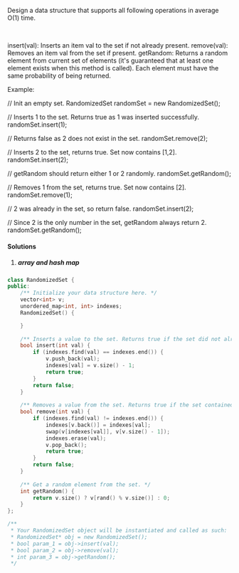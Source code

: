 Design a data structure that supports all following operations in average O(1) time.

 

insert(val): Inserts an item val to the set if not already present.
remove(val): Removes an item val from the set if present.
getRandom: Returns a random element from current set of elements (it's guaranteed that at least one element exists when this method is called). Each element must have the same probability of being returned.
 

Example:

// Init an empty set.
RandomizedSet randomSet = new RandomizedSet();

// Inserts 1 to the set. Returns true as 1 was inserted successfully.
randomSet.insert(1);

// Returns false as 2 does not exist in the set.
randomSet.remove(2);

// Inserts 2 to the set, returns true. Set now contains [1,2].
randomSet.insert(2);

// getRandom should return either 1 or 2 randomly.
randomSet.getRandom();

// Removes 1 from the set, returns true. Set now contains [2].
randomSet.remove(1);

// 2 was already in the set, so return false.
randomSet.insert(2);

// Since 2 is the only number in the set, getRandom always return 2.
randomSet.getRandom();

#### Solutions

1. ##### array and hash map

```c++
class RandomizedSet {
public:
    /** Initialize your data structure here. */
    vector<int> v;
    unordered_map<int, int> indexes;
    RandomizedSet() {

    }
    
    /** Inserts a value to the set. Returns true if the set did not already contain the specified element. */
    bool insert(int val) {
        if (indexes.find(val) == indexes.end()) {
            v.push_back(val);
            indexes[val] = v.size() - 1;
            return true;
        }
        return false;
    }
    
    /** Removes a value from the set. Returns true if the set contained the specified element. */
    bool remove(int val) {
        if (indexes.find(val) != indexes.end()) {
            indexes[v.back()] = indexes[val];
            swap(v[indexes[val]], v[v.size() - 1]);
            indexes.erase(val);
            v.pop_back();
            return true;
        }
        return false;
    }
    
    /** Get a random element from the set. */
    int getRandom() {
        return v.size() ? v[rand() % v.size()] : 0;
    }
};

/**
 * Your RandomizedSet object will be instantiated and called as such:
 * RandomizedSet* obj = new RandomizedSet();
 * bool param_1 = obj->insert(val);
 * bool param_2 = obj->remove(val);
 * int param_3 = obj->getRandom();
 */
```